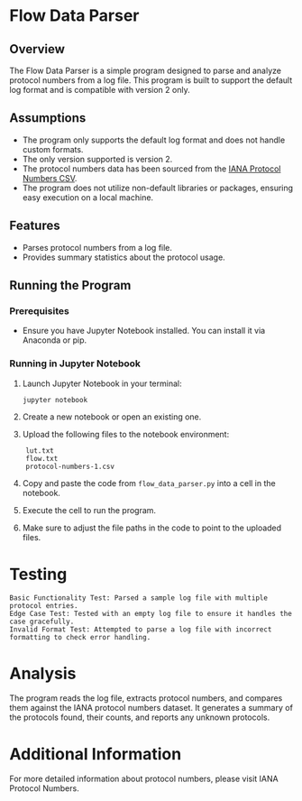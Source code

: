 # Flow Data Parser

## Overview
The Flow Data Parser is a simple program designed to parse and analyze protocol numbers from a log file. This program is built to support the default log format and is compatible with version 2 only.

## Assumptions
- The program only supports the default log format and does not handle custom formats.
- The only version supported is version 2.
- The protocol numbers data has been sourced from the [IANA Protocol Numbers CSV](https://www.iana.org/assignments/protocol-numbers/protocol-numbers.csv).
- The program does not utilize non-default libraries or packages, ensuring easy execution on a local machine.

## Features
- Parses protocol numbers from a log file.
- Provides summary statistics about the protocol usage.

## Running the Program

### Prerequisites
- Ensure you have Jupyter Notebook installed. You can install it via Anaconda or pip.

### Running in Jupyter Notebook
1. Launch Jupyter Notebook in your terminal:

   ```bash
   jupyter notebook
2. Create a new notebook or open an existing one.

3. Upload the following files to the notebook environment:
```
    lut.txt
    flow.txt
    protocol-numbers-1.csv
```
4. Copy and paste the code from ```flow_data_parser.py``` into a cell in the notebook.

5. Execute the cell to run the program.

6. Make sure to adjust the file paths in the code to point to the uploaded files.

# Testing

    Basic Functionality Test: Parsed a sample log file with multiple protocol entries.
    Edge Case Test: Tested with an empty log file to ensure it handles the case gracefully.
    Invalid Format Test: Attempted to parse a log file with incorrect formatting to check error handling.

# Analysis

The program reads the log file, extracts protocol numbers, and compares them against the IANA protocol numbers dataset. It generates a summary of the protocols found, their counts, and reports any unknown protocols.

# Additional Information

For more detailed information about protocol numbers, please visit IANA Protocol Numbers.

